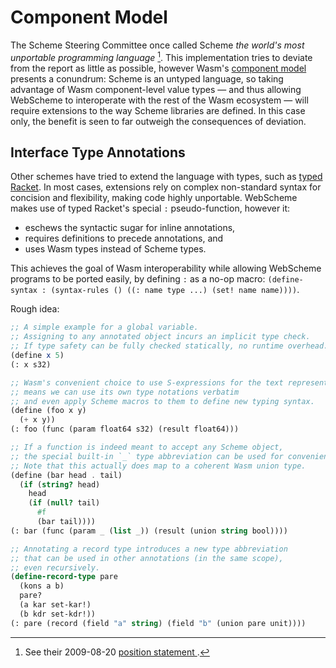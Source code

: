 # Component Model

The Scheme Steering Committee once called Scheme
*the world's most unportable programming language* [^1].
This implementation tries to deviate from the report as little as possible,
however Wasm's [component model] presents a conundrum:
Scheme is an untyped language,
so taking advantage of Wasm component-level value types —
and thus allowing WebScheme to interoperate with the rest of the Wasm ecosystem —
will require extensions to the way Scheme libraries are defined.
In this case only, the benefit is seen to far outweigh the consequences of deviation.

[^1]: See their 2009-08-20 <a href="http://scheme-reports.org/2009/position-statement.html" target="_blank">position statement <ExternalLinkIcon /></a>.

[component model]: https://github.com/WebAssembly/component-model

## Interface Type Annotations

Other schemes have tried to extend the language with types,
such as [typed Racket].
In most cases,
extensions rely on complex non-standard syntax for concision and flexibility,
making code highly unportable.
WebScheme makes use of typed Racket's special `:` pseudo-function,
however it:

- eschews the syntactic sugar for inline annotations,
- requires definitions to precede annotations, and
- uses Wasm types instead of Scheme types.

This achieves the goal of Wasm interoperability
while allowing WebScheme programs to be ported easily,
by defining `:` as a no-op macro:
`(define-syntax : (syntax-rules () ((: name type ...) (set! name name))))`.

Rough idea:

```scheme
;; A simple example for a global variable.
;; Assigning to any annotated object incurs an implicit type check.
;; If type safety can be fully checked statically, no runtime overhead.
(define x 5)
(: x s32)

;; Wasm's convenient choice to use S-expressions for the text representation
;; means we can use its own type notations verbatim
;; and even apply Scheme macros to them to define new typing syntax.
(define (foo x y)
  (+ x y))
(: foo (func (param float64 s32) (result float64)))

;; If a function is indeed meant to accept any Scheme object,
;; the special built-in `_` type abbreviation can be used for convenience.
;; Note that this actually does map to a coherent Wasm union type.
(define (bar head . tail)
  (if (string? head)
    head
    (if (null? tail)
      #f
      (bar tail))))
(: bar (func (param _ (list _)) (result (union string bool))))

;; Annotating a record type introduces a new type abbreviation
;; that can be used in other annotations (in the same scope),
;; even recursively.
(define-record-type pare
  (kons a b)
  pare?
  (a kar set-kar!)
  (b kdr set-kdr!))
(: pare (record (field "a" string) (field "b" (union pare unit))))
```

[typed Racket]: https://docs.racket-lang.org/ts-guide/
